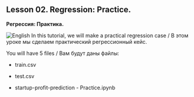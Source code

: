 ## Lesson 02. Regression: Practice.
**Регрессия: Практика.** 

![English](https://img.shields.io/badge/-English-green) In this tutorial, we will make a practical regression case / В этом уроке мы сделаем практический регрессионный кейс.

You will have 5 files / Вам будут даны файлы:

* train.csv

* test.csv

* startup-profit-prediction - Practice.ipynb


